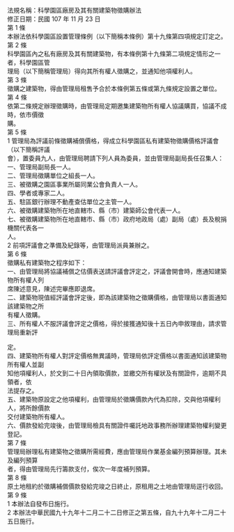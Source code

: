 法規名稱：科學園區廠房及其有關建築物徵購辦法  
修正日期：民國 107 年 11 月 23 日  
第 1 條  
本辦法依科學園區設置管理條例（以下簡稱本條例）第十九條第四項規定訂定之。  
第 2 條  
科學園區內之私有廠房及其有關建築物，有本條例第十九條第二項規定情形之一者，科學園區管  
理局（以下簡稱管理局）得向其所有權人徵購之，並通知他項權利人。  
第 3 條  
徵購之建築物，得由管理局租售予合於本條例第五條或第九條規定設置之單位。  
第 4 條  
依第二條規定辦理徵購時，由管理局定期邀集建築物所有權人協議購買，協議不成時，依市價徵  
購。  
第 5 條  
1 管理局為評議前條徵購補償價格，得成立科學園區私有建築物徵購價格評議會（以下簡稱評議  
會），置委員九人，由管理局聘請下列人員為委員，並由管理局副局長任召集人：  
一、管理局副局長一人。  
二、管理局徵購單位之組長一人。  
三、被徵購之園區事業所屬同業公會負責人一人。  
四、學者或專家二人。  
五、駐區銀行辦理不動產查估單位之主管一人。  
六、被徵購建築物所在地直轄市、縣（市）建築師公會代表一人。  
七、被徵購建築物所在地直轄市、縣（市）政府地政局（處）副局（處）長及稅捐機關代表各一  
人。  
2 前項評議會之準備及紀錄等，由管理局派員兼辦之。  
第 6 條  
徵購私有建築物之程序如下：  
一、由管理局將協議補償之估價表送請評議會評定之，評議會開會時，應通知建築物所有權人列  
席陳述意見，陳述完畢應即退席。  
二、建築物現值經評議會評定後，即為該建築物之徵購價格，由管理局以書面通知該建築物之所  
有權人徵購。  
三、所有權人不服評議會評定之價格，得於接獲通知後十五日內申敘理由，請求管理局重新評  


定。  
四、建築物所有權人對評定價格無異議時，管理局依評定價格以書面通知該建築物所有權人並副  
知他項權利人，於文到二十日內領取價款，並繳交所有權狀及有關證件，逾期不具領者，依  
法提存之。  
五、建築物原設定之他項權利，由管理局於徵購價款內代為扣除，交與他項權利人，將所餘價款  
交付建築物所有權人。  
六、價款發給完竣後，由管理局檢具有關證件囑託地政事務所辦理建築物權利變更登記。  
第 7 條  
管理局辦理私有建築物之徵購所需經費，應由管理局作業基金編列預算辦理。其未及編列預算  
者，得由管理局先行籌款支付，俟次一年度補列預算。  
第 8 條  
原土地租約於徵購補償價款發給完竣之日終止，原租用之土地由管理局逕行收回。  
第 9 條  
1 本辦法自發布日施行。  
2 本辦法中華民國九十九年十二月二十二日修正之第五條，自九十九年十二月二十五日施行。  


